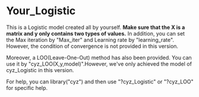 # Your_Logistic
This is a Logistic model created all by yourself.
**Make sure that the X is a matrix and y only contains two types of values.**
In addition, you can set the Max iteration by "Max_iter" and Learning rate by "learning_rate".
However, the condition of convergence is not provided in this version.

Moreover, a LOO(Leave-One-Out) method has also been provided.
You can use it by "cyz_LOO(X,y,model)".However, we've only achieved the model of cyz_Logistic in this version.

For help, you can library("cyz") and then use "?cyz_Logistic" or "?cyz_LOO" for specific help. 
